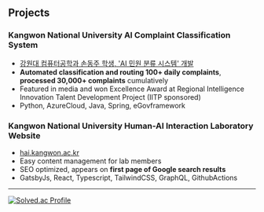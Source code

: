 
## Projects

### Kangwon National University AI Complaint Classification System
- [강원대 컴퓨터공학과 손동주 학생, 'AI 민원 분류 시스템' 개발](https://www.veritas-a.com/news/articleView.html?idxno=531813)
- **Automated classification and routing 100+ daily complaints**, **processed 30,000+ complaints** cumulatively
- Featured in media and won Excellence Award at Regional Intelligence Innovation Talent Development Project (IITP sponsored)
- Python, AzureCloud, Java, Spring, eGovframework

### Kangwon National University Human-AI Interaction Laboratory Website
- [hai.kangwon.ac.kr](https://hai.kangwon.ac.kr)
-  Easy content management for lab members
- SEO optimized, appears on **first page of Google search results**
- GatsbyJs, React, Typescript, TailwindCSS, GraphQL, GithubActions

---

[![Solved.ac Profile](http://mazassumnida.wtf/api/generate_badge?boj=djson)](https://solved.ac/djson)
